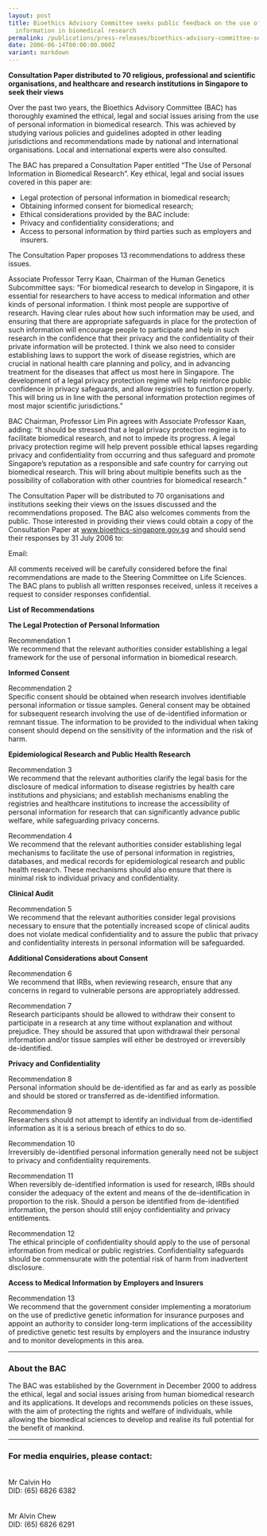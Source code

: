 ```yaml
---
layout: post
title: Bioethics Advisory Committee seeks public feedback on the use of personal
  information in biomedical research
permalink: /publications/press-releases/bioethics-advisory-committee-seeks-public-feedback-on-the-use-of-personal-information-in-biomedical-research/
date: 2006-06-14T00:00:00.000Z
variant: markdown
---
```

**Consultation Paper distributed to 70 religious, professional and scientific organisations, and healthcare and research institutions in Singapore to seek their views**

Over the past two years, the Bioethics Advisory Committee (BAC) has thoroughly examined the ethical, legal and social issues arising from the use of personal information in biomedical research. This was achieved by studying various policies and guidelines adopted in other leading jurisdictions and recommendations made by national and international organisations. Local and international experts were also consulted.

The BAC has prepared a Consultation Paper entitled “The Use of Personal Information in Biomedical Research”. Key ethical, legal and social issues covered in this paper are:
- Legal protection of personal information in biomedical research;
- Obtaining informed consent for biomedical research;
- Ethical considerations provided by the BAC include:
- Privacy and confidentiality considerations; and
- Access to personal information by third parties such as employers and insurers. 

The Consultation Paper proposes 13 recommendations to address these issues.

Associate Professor Terry Kaan, Chairman of the Human Genetics Subcommittee says: “For biomedical research to develop in Singapore, it is essential for researchers to have access to medical information and other kinds of personal information. I think most people are supportive of research. Having clear rules about how such information may be used, and ensuring that there are appropriate safeguards in place for the protection of such information will encourage people to participate and help in such research in the confidence that their privacy and the confidentiality of their private information will be protected. I think we also need to consider establishing laws to support the work of disease registries, which are crucial in national health care planning and policy, and in advancing treatment for the diseases that affect us most here in Singapore. The development of a legal privacy protection regime will help reinforce public confidence in privacy safeguards, and allow registries to function properly. This will bring us in line with the personal information protection regimes of most major scientific jurisdictions.”

BAC Chairman, Professor Lim Pin agrees with Associate Professor Kaan, adding: “It should be stressed that a legal privacy protection regime is to facilitate biomedical research, and not to impede its progress. A legal privacy protection regime will help prevent possible ethical lapses regarding privacy and confidentiality from occurring and thus safeguard and promote Singapore’s reputation as a responsible and safe country for carrying out biomedical research. This will bring about multiple benefits such as the possibility of collaboration with other countries for biomedical research.”

The Consultation Paper will be distributed to 70 organisations and institutions seeking their views on the issues discussed and the recommendations proposed. The BAC also welcomes comments from the public. Those interested in providing their views could obtain a copy of the Consultation Paper at www.bioethics-singapore.gov.sg and should send their responses by 31 July 2006 to:

Email: 

All comments received will be carefully considered before the final recommendations are made to the Steering Committee on Life Sciences. The BAC plans to publish all written responses received, unless it receives a request to consider responses confidential.

**List of Recommendations**

**The Legal Protection of Personal Information**

Recommendation 1
<br>We recommend that the relevant authorities consider establishing a legal framework for the use of personal information in biomedical research.

**Informed Consent**

Recommendation 2
<br>Specific consent should be obtained when research involves identifiable personal information or tissue samples. General consent may be obtained for subsequent research involving the use of de-identified information or remnant tissue. The information to be provided to the individual when taking consent should depend on the sensitivity of the information and the risk of harm.

**Epidemiological Research and Public Health Research**

Recommendation 3
<br>We recommend that the relevant authorities clarify the legal basis for the disclosure of medical information to disease registries by health care institutions and physicians; and establish mechanisms enabling the registries and healthcare institutions to increase the accessibility of personal information for research that can significantly advance public welfare, while safeguarding privacy concerns.

Recommendation 4
<br>We recommend that the relevant authorities consider establishing legal mechanisms to facilitate the use of personal information in registries, databases, and medical records for epidemiological research and public health research. These mechanisms should also ensure that there is minimal risk to individual privacy and confidentiality.

**Clinical Audit**

Recommendation 5
<br>We recommend that the relevant authorities consider legal provisions necessary to ensure that the potentially increased scope of clinical audits does not violate medical confidentiality and to assure the public that privacy and confidentiality interests in personal information will be safeguarded.

**Additional Considerations about Consent**

Recommendation 6
<br>We recommend that IRBs, when reviewing research, ensure that any concerns in regard to vulnerable persons are appropriately addressed.

Recommendation 7
<br>Research participants should be allowed to withdraw their consent to participate in a research at any time without explanation and without prejudice. They should be assured that upon withdrawal their personal information and/or tissue samples will either be destroyed or irreversibly de-identified.

**Privacy and Confidentiality**

Recommendation 8
<br>Personal information should be de-identified as far and as early as possible and should be stored or transferred as de-identified information.

Recommendation 9
<br>Researchers should not attempt to identify an individual from de-identified information as it is a serious breach of ethics to do so.

Recommendation 10
<br>Irreversibly de-identified personal information generally need not be subject to privacy and confidentiality requirements.

Recommendation 11
<br>When reversibly de-identified information is used for research, IRBs should consider the adequacy of the extent and means of the de-identification in proportion to the risk. Should a person be identified from de-identified information, the person should still enjoy confidentiality and privacy entitlements.

Recommendation 12
<br>The ethical principle of confidentiality should apply to the use of personal information from medical or public registries. Confidentiality safeguards should be commensurate with the potential risk of harm from inadvertent disclosure.

**Access to Medical Information by Employers and Insurers**

Recommendation 13
<br>We recommend that the government consider implementing a moratorium on the use of predictive genetic information for insurance purposes and appoint an authority to consider long-term implications of the accessibility of predictive genetic test results by employers and the insurance industry and to monitor developments in this area.

---

### **About the BAC** ###

The BAC was established by the Government in December 2000 to address the ethical, legal and social issues arising from human biomedical research and its applications. It develops and recommends policies on these issues, with the aim of protecting the rights and welfare of individuals, while allowing the biomedical sciences to develop and realise its full potential for the benefit of mankind.

---

### **For media enquiries, please contact:**

<br>Mr Calvin Ho
<br>DID: (65) 6826 6382
<br>
<br>
<br>Mr Alvin Chew
<br>DID: (65) 6826 6291
<br>